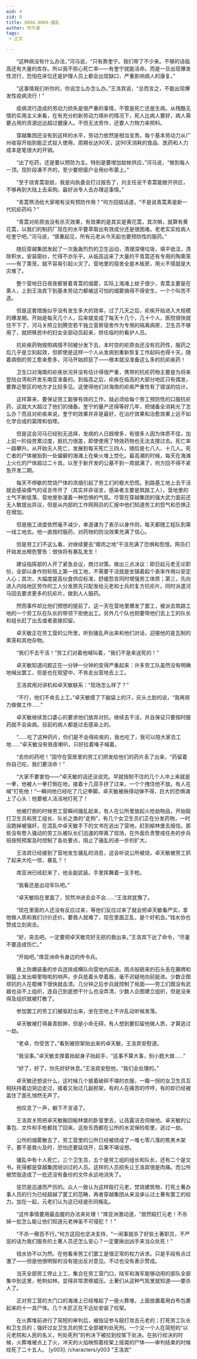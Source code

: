 ```yaml
---
aid: 4
zid: 9
title: 0004.0009-骚乱
author: 吹牛者
tags: 
 - 正文

---
```




　　“这种病没有什么办法，”河马说，“只有靠奎宁。我们带了不少来。不够的话临高还有大量的库存。所以我不担心死亡率——有奎宁就能活命。而是一旦出现爆发性流行，恐怕在床位还是护理人员上都会出现缺口，严重影响病人的康复。”

　　“这事情我们听你的，你说怎么办怎么办。”王洛宾说，“总而言之，不能出现爆发性疫病流行！”

　　疫病流行造成的劳动力损失是很严重的事情，不管是死亡还是生病。从残酷无情的实用主义来看，在有充分的新劳动力填补的情况下，死人比病人要好，病人需要占用的资源远远超过健康人。不但无法劳作，还要人力物力来照料。

　　穿越集团还没有到这样的水平，劳动力依然是相当宝贵。每个基本劳动力从广州收容开始到能正式投入使用，周期长达90天，这90天消耗的食品、医药和人力成本是笔很大的开销。

　　“出了吃药，还是要以预防为主。特别是要增加蚊帐供应，”河马说，“做到每人一顶。现阶段凑不齐的，至少要把窗户全用纱布蒙上。”

　　“至于烧青蒿驱蚊，我是向执委会打过报告了，刘主任说干青蒿能敞开供应，不够再到大陆上去采购。最好派专人去办理这事情。”

　　“青蒿熬汤给大家喝有没有预防作用？”何方回插话道，“不是说青蒿素是新一代抗疟药吗？”

　　“青蒿对疟原虫没有杀灭效果，有效果的是其实是黄花蒿，其次嘛，就算有黄花蒿，以我们的制药厂现在的水平要萃取出有效成分还是很困难。老老实实给病人吃奎宁吧。”河马说，“慎重起见，所有元老从今天起也要预防性的服药。”

　　随后穿越集团发起了一次轰轰烈烈的卫生运动，清理深埋垃圾，填平低洼，清除积水，安装窗纱，忙得不亦乐乎。从临高运来了大量的干青蒿还有专用的陶熏笼——有了熏笼，就不容易引起火灾了。营地里的宿舍全是木板房，用火不慎就是大灾难了。

　　整个营地日日夜夜都冒着青蒿的烟雾，实际上海滩上蚊子很少，青蒿主要是在熏人，上到王洛宾下到基本劳动力都被这可怕的烟雾搞得不得安生，一个个叫苦不迭。

　　但是这套措施似乎没有发生多大的效率，过了几天之后，疟疾开始进入大规模的爆发期。开始是每天几个人，后来就变成了每天十几个，几十个人，医院很快就住不下了，河马关照立刻腾空若干独立营房宿舍作为专用的隔离病房，卫生员不够用了，就把移民中的妇女全部动员起来，担任临时的看护人员。

　　抗疟疾药物按照病情不同被分发下去，本时空的疟原虫还没有抗药性，服药之后几乎是立刻起效，但即使是这样一个人从发病到重新恢复工作起码也得十天。随着病倒的劳工愈来愈多，河马开始抓狂了——根本就没准备这么多的抗疟疾药！

　　卫生口对海南的疟疾状况并没有估计得很严重，携带的抗疟药物主要是为将来登陆台湾和开发东南亚准备的。到临高之后，疟疾在临高的大部分地区只有偶发，要靠近黎区的地方才比较多见。这使得他们对海南的疟疾严重性有了错误的估计。

　　这样算来，要保证劳工能够有效的工作，就必须给每个劳工预防性的口服抗疟药，这就大大超过了他们的储备。奎宁的量产还得等好几年，把储备全消耗光了怎么办？而且对疟疾来说，奎宁的效果并非是最好，在治疗效果和治愈效果上远不如化学合成的氯喹和伯喹。

　　但是这会河马已经别无选择，发病的人日趋增多，有很多人因为体质不佳，加上前一阶段劳累过度，抵抗力很差，即使使用了特效药物也无法支撑过去。死亡率一路攀升。从开始无人死亡，发展到每天死亡三四人，随后是七八人、十几人。死亡者的尸体被抬到一处偏僻的海滩上在柴火堆上焚化。最高潮的时候，每天在海滩上火化的尸体超过二十具。以至于新开发的公墓不到一周就满了，何方回不得不紧急开发二期。

　　每天不停歇的焚烧尸体的浓烟引起了劳工们的极大恐慌。到路基工地上去干活就会感染瘴气的谣言传开了（其实并非谣言，感染者主要是筑路工人），营地里的士气不断低落，营地里弥漫着一种恐惧的气氛。尽管在穿越集团的强大武力面前还无人敢提出异议，但是从内部的工作网网员的汇报中他们知道劳工的怨气和恐惧正在增加。

　　但是施工进度依然毫不减少，单道谦为了表示以身作则，每天都随工程队到第一线工地去。他一直按时服药，对药物的防治效果充满了信心。

　　但是劳工们不这么看，对继续要去“瘴疠之地”干活充满了恐惧和怨恨。网员们开始发出橙色警告：很快将有暴乱发生！

　　建设指挥部的人开了紧急会议，商讨对策。做出三点决议：即日起元老无论职份，全部以身作则轮班上第一线工地，不需要干活就是坐镇着起个表率作用以安定人心；其次，大幅度提高伙食供应标准，舒缓怨言同时增强劳工体质；第三，先向进入内陆地区劳作的工人分发原先只配发给元老和士兵的复方抗疟片。同时派遣河马回去要求更多的抗疟片，做到人人服药。

　　然而事件却比他们预想的提前了。这一天在营地里爆发了罢工，被派去筑路工地的一个劳工队在队长的带领下拒绝出工。另外几个队也把要带他们去上工的队长和组长赶了出去或者直接扣留。

　　卓天敏正在劳工营的公所里，听到骚乱声出来和他们对话，迎接他的是瓦制的熏笼和其他杂物。

　　“我们不去干活！”劳工们对着他喊叫着，“我们不是来送死的！”

　　卓天敏知道问题正在一分钟一分钟的变得严重起来：许多劳工队虽然没有明确地喊出罢工，但是也在观望中，不肯走出营地去上工。

　　王洛宾用对讲机和卓天敏联系：“现场怎么样了？”

　　“不行，他们不肯去上工。”卓天敏摸了下脑袋上的汗，灰头土脸的说，“我再努力做做工作……”

　　卓天敏继续苦口婆心的要求他们放弃对抗，继续去干活，并且保证只要按时服药就不会染病。目前的病人都是过去感染上的。

　　“……吃了这种药片，你们是不会得疟疾的，我也吃了，我可以陪大家去工地……”卓天敏没有铁皮喇叭，只好拉着嗓子喊着。

　　“去你的药吧！”固守在营房里的劳工们把发给他们的药片丢了出来，“药留着你自己吃，我们要活命！”

　　“大家不要害怕——”卓天敏的话还没说完。早就按耐不住的几个人冲上来就是一拳，他被人一拳打倒在地，接着十几双手挤了过来，一个个拽住他不放。有人在喊“打死他！”一瞬间他已经吃了几记拳脚。卓天敏被揪得动弹不得，巨大的恐惧涌上了心头：他要被人活活地打死了！

　　他被打倒的时候劳工营瞬间骚乱起来，有人在公所里放起火抢劫物品，开始殴打卫生员和劳工组长、队长之类的“走狗”，有几个女卫生员们正在分发药物，一时没跑掉被强奸，在混乱中卓天敏手下的文书在逃出了营地，赶到榆林堡去报信。那些没有卷入骚动的劳工队被队长们迅速的带离了现场，在外面负责警戒任务的步兵班按照预案及时控制了各处要点，阻止了骚乱的进一步的扩大。

　　王洛宾已经接到了营地发生骚乱的消息，这会听说公所被烧，卓天敏被劳工抓了起来大吃一惊，暴乱？！

　　席亚洲已经赶来了，他全副武装。手里挥舞着一支手枪。

　　“我看还是出动军队吧。”

　　“卓天敏陷在里面了，贸然冲进去会不会……”王洛宾犹豫了。

　　“现在里面的人还没有反应过来，等他们反应过来了就会把卓天敏看严实，拿他做人质和我们讨价还价。要救人就难了，现在里面正乱，是个好机会。”钱水协也赞成立刻突击。

　　“好，突击吧。一定要把卓天敏完好无损的救出来。”王洛宾下达了命令，“尽量不要造成伤亡。”

　　“开始吧。”席亚洲命令身边的传令兵。

　　换上防爆装备的步兵连排成横队向营地内前进。雨点般砸来的石头丢在藤牌和钢盔上发出噼里啪啦的响声。步兵低着头举着盾，毫不迟疑地向前挺进。少数企图顽抗的人在棍棒下很快就击溃。几分钟之后步兵就控制了局面——劳工们既没有武器也谈不上组织，连自己到底想干什么也没弄清，少数人企图建立组织，但是没来得及组织就被打散了。

　　参加罢工的劳工们被驱赶出来，坐在空地上不许乱动听候发落。

　　卓天敏被打得鼻青脸肿，但是小命无碍，有人想到要扣留他做人质，才算逃过一劫。

　　“老卓，你受苦了。”看到被担架抬出来的卓天敏，王洛宾安慰道。

　　“我没事。”卓天敏支撑着抬起身子抬起手，“这事不算大事，别小题大做……”

　　“好了，好了，你先好好休息。”王洛宾安慰他，“我们会处理的。”

　　卓天敏还想说什么，这时候几个披着破碎不堪的衣服，一瘸一拐的女卫生员互相扶持着边哭边走过，接着又抬过几副担架，有的人在痛苦的哼哼，有的却已经被盖住了面孔悄然无声了。

　　他叹息了一声，躺下不言语了。

　　王洛宾关照把卓天敏搬回榆林堡的卧室里去，让高露洁去伺候他。卓天敏的公事包、文件和手枪都找了回来。这些东西都在公所的水泥保险柜里，逃过一劫。

　　公所的烟雾散去了，劳工营里的公所已经被烧成了一堆七零八落的焦黑木架子。要不是救火及时，恐怕还要延烧开，后果不堪设想。

　　骚乱中有十人死亡，三个卫生员，五个是劳工组的组长和队长，还有二个是文书。死得都是穿越集团培训过的人员。这样的人员损失让王洛宾很是肉痛。而公所被焚毁造成了一批还没有备份的文件永远地消失了。

　　惩罚是迅速而严厉的。众人一致认为这样殴打元老，焚烧建筑物，打死土著办事人员的行为已经超越了罢工的范畴，再者穿越集团从来没承认过土著有罢工的权力。加在一起，元老们认为这已经是形同叛乱。

　　“这件事情要用最血腥的办法来处理！”席亚洲激动道，“居然殴打元老！不杀掉一批怎么能让他们知道元老神圣不可侵犯？！”

　　“不杀一儆百不行。”何方这回也坚决支持，“一闹事就杀了好些土著职员，不严惩的话为我们服务的土著人员还怎么安心？一定要揪出凶手来当众处死！”

　　钱水协不以为然。在他看来劳工们罢工是很正常的权力诉求。只是手段有点过激了——但是他很明智的没有提出反对意见。不过也没有表示赞成。

　　当天全部劳工停止上工，集合在劳工营门口，陆军和海军能够动用的部队全部集中到这里，枪刺如林。显得非常肃穆威压。土著们从这种气氛里就知道——要杀人了。

　　正对劳工营的大门口的海滩上已经堆起了一座火葬堆，上面放置着用白布包裹起来的十一具尸体。几个木匠正在不远处安装了绞架。

　　在火葬堆前进行了简短的审判后，被指证参与殴打攻击元老的；打死劳工队长和卫生员的；强奸过女卫生员的劳工全部被判处死刑。一个又一个人在简短的“以元老院和人民的名义，判处死刑”的判决下被拉到绞架下处决。在执行绞决的时候，火葬堆被点上了火，冲天的火焰映照着绞架上摇晃的尸体——审判结束的时候绞死了二十五人。
[y003]: /characters/y003 "王洛宾"


